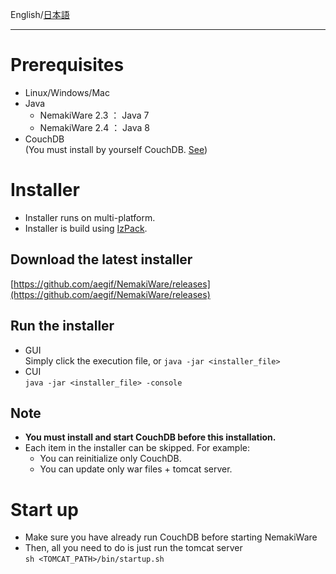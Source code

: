 English/[日本語](https://github.com/aegif/NemakiWare/wiki/%E3%82%A4%E3%83%B3%E3%82%B9%E3%83%88%E3%83%BC%E3%83%AB%28NemakiWare%29) 
***
# Prerequisites
* Linux/Windows/Mac
* Java
  * NemakiWare 2.3 ： Java 7
  * NemakiWare 2.4 ： Java 8
* CouchDB<br>
  (You must install by yourself CouchDB. [See](Install(CouchDB)))

# Installer
- Installer runs on multi-platform.  
- Installer is build using [IzPack](http://izpack.org/). 

## Download the latest installer  
[https://github.com/aegif/NemakiWare/releases](https://github.com/aegif/NemakiWare/releases)

## Run the installer
  - GUI  
    Simply click the execution file, or `java -jar <installer_file>`  
  - CUI  
    `java -jar <installer_file> -console`  
 
## Note
  - **You must install and start CouchDB before this installation.**  
  - Each item in the installer can be skipped. For example:  
    - You can reinitialize only CouchDB.  
    - You can update only war files + tomcat server.  

# Start up
- Make sure you have already run CouchDB before starting NemakiWare
- Then, all you need to do is just run the tomcat server  
  `sh <TOMCAT_PATH>/bin/startup.sh`